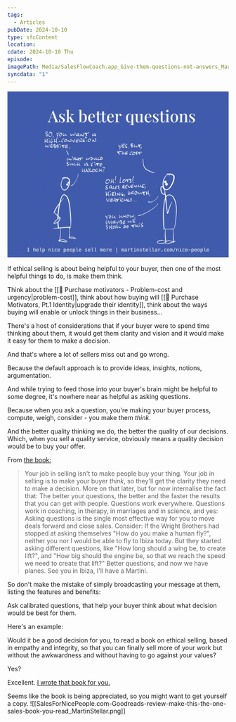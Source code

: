 ```yaml
---
tags:
  - Articles
pubDate: 2024-10-10
type: sfcContent
location: 
cdate: 2024-10-10 Thu
episode: 
imagePath: Media/SalesFlowCoach.app_Give-them-questions-not-answers_MartinStellar.jpeg
syncdata: "1"
---
```

![](Media/SalesFlowCoach.app_Give-them-questions-not-answers_MartinStellar.jpeg)

If ethical selling is about being helpful to your buyer, then one of the most helpful things to do, is make them think.

Think about the [[📄 Purchase motivators - Problem-cost and urgency|problem-cost]], think about how buying will [[📄 Purchase Motivators, Pt.1 Identity|upgrade their identity]], think about the ways buying will enable or unlock things in their business...

There's a host of considerations that if your buyer were to spend time thinking about them, it would get them clarity and vision and it would make it easy for them to make a decision.

And that's where a lot of sellers miss out and go wrong.

Because the default approach is to provide ideas, insights, notions, argumentation.

And while trying to feed those into your buyer's brain might be helpful to some degree, it's nowhere near as helpful as asking questions.

Because when you ask a question, you're making your buyer process, compute, weigh, consider - you make them *think*.

And the better quality thinking we do, the better the quality of our decisions. Which, when you sell a quality service, obviously means a quality decision would be to buy your offer.

From [the book:](https://martinstellar.com/book)

> Your job in selling isn't to make people buy your thing.
Your job in selling is to make your buyer *think*, so they'll get the clarity they need to make a decision.
More on that later, but for now internalise the fact that:
The better your questions, the better and the faster the results that you can get with people.
Questions work everywhere.
Questions work in coaching, in therapy, in marriages and in science, and yes:
Asking questions is the single most effective way for you to move deals forward and close sales.
Consider:
If the Wright Brothers had stopped at asking themselves "How do you make a human fly?", neither you nor I would be able to fly to Ibiza today.
But they started asking different questions, like "How long should a wing be, to create lift?", and "How big should the engine be, so that we reach the speed we need to create that lift?"
Better questions, and now we have planes. See you in Ibiza, I'll have a Martini.

So don't make the mistake of simply broadcasting your message at them, listing the features and benefits: 

Ask calibrated questions, that help your buyer think about what decision would be best for them. 

Here's an example: 

Would it be a good decision for you, to read a book on ethical selling, based in empathy and integrity, so that you can finally sell more of your work but without the awkwardness and without having to go against your values?

Yes? 

Excellent. [I wrote that book for you.](https://martinstellar.com/book) 

Seems like the book is being appreciated, so you might want to get yourself a copy. 
![[SalesForNicePeople.com-Goodreads-review-make-this-the-one-sales-book-you-read_MartinStellar.png]]